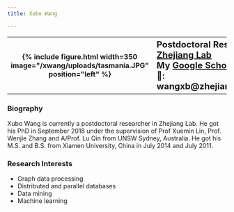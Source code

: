 ```yaml
---
title: Xubo Wang

---
```



<table style="width:100%">
  <tr>
    <th> {% include figure.html width=350 image="/xwang/uploads/tasmania.JPG" position="left" %} </th>
    <th style="vertical-align:top;text-align:left;font-size:20px;font-color:#4A4A4A">
      Postdoctoral Researcher <br />
      <a href="https://www.zhejianglab.com/"> Zhejiang Lab </a>  <br />
      My <a href="https://scholar.google.com.au/citations?user=lTWkuwMAAAAJ&hl=en"> Google Scholar Profile </a>  <br />
      📧: wangxb@zhejianglab.com
    </th> 
  </tr>
</table>


### Biography
Xubo Wang is currently a postdoctoral researcher in Zhejiang Lab. He got his PhD in September 2018 under the supervision of Prof Xuemin Lin, Prof. Wenjie Zhang and A/Prof. Lu Qin from UNSW Sydney, Australia. He got his M.S. and B.S. from Xiamen University, China in July 2014 and July 2011.  



### Research Interests

* Graph data processing
* Distributed and parallel databases
* Data mining
* Machine learning





